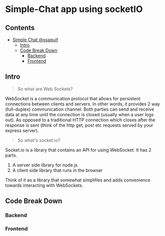 # Simple-Chat app using socketIO

## Contents

- [Simple Chat @ssaquif](#simple-chat-app-using-socketIO)
  - [Intro](#intro)
  - [Code Break Down](#code-break-down)
    - [Backend](#backend)
    - [Frontend](#frontend)

## Intro

> So what are Web Sockets?

WebSocket is a communication protocol that allows for persistent connections between clients and servers. In other words, it provides 2 way (full-duplex) communication channel. Both parties can send and receive data at any time until the connection is closed (usually when a user logs out). As opposed to a traditional HTTP connection which closes after the response is sent (think of the http get, post etc requests served by your express server).

> So what's socket.io?

Socket.io is a library that contains an API for using WebSocket. It has 2 parts.

1. A server side library for node.js
2. A client side library that runs in the browser

Think of it as a library that somewhat simplifies and adds convenience towards interacting with WebSockets.

## Code Break Down

### Backend

### Frontend
